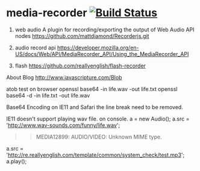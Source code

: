 # media-recorder [![Build Status](https://travis-ci.com/reallyenglish/media-recorder.svg?token=nQpkqttSTJftx5LczSUb&branch=master)](https://travis-ci.com/reallyenglish-global/media-recorder)

1. web audio
A plugin for recording/exporting the output of Web Audio API nodes
https://github.com/mattdiamond/Recorderjs.git

2. audio record api
https://developer.mozilla.org/en-US/docs/Web/API/MediaRecorder_API/Using_the_MediaRecorder_API

3. flash
https://github.com/reallyenglish/flash-recorder

About Blog
http://www.javascripture.com/Blob

atob test on browser
openssl base64 -in life.wav -out life.txt
openssl base64 -d -in life.txt -out life.wav

Base64 Encoding
on IE11 and Safari the line break need to be removed.

IE11 doesn't support playing wav file.
on console.
a = new Audio();
a.src = 'http://www.wav-sounds.com/funny/life.wav';
>>MEDIA12899: AUDIO/VIDEO: Unknown MIME type.

a.src = 'http://re.reallyenglish.com/template/common/system_check/test.mp3';
a.play();
